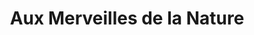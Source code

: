 ---
title: "Aux Merveilles de la Nature"
url: /courbevoie/aux-merveilles-de-la-nature/
shop: légumes
---